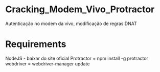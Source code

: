 # Cracking_Modem_Vivo_Protractor
Autenticação no modem da vivo, modificação de regras DNAT


# Requirements
NodeJS - baixar do site oficial
Protractor = npm install -g protractor
webdriver = webdriver-manager update
